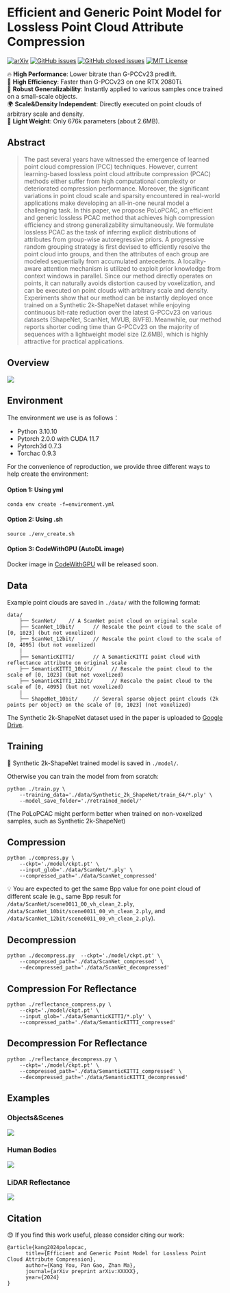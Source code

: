 
# Efficient and Generic Point Model for Lossless Point Cloud Attribute Compression

[![arXiv](https://img.shields.io/badge/Arxiv-XXXXXX-b31b1b.svg?logo=arXiv)](https://arxiv.org/abs/XXXXXX)
[![GitHub issues](https://img.shields.io/github/issues/i2-multimedia-lab/polopcac?color=critical&label=Issues)](https://github.com/i2-multimedia-lab/polopcac/issues?q=is%3Aopen+is%3Aissue)
[![GitHub closed issues](https://img.shields.io/github/issues-closed/i2-multimedia-lab/polopcac?color=success&label=Issues)](https://github.com/i2-multimedia-lab/polopcac/issues?q=is%3Aissue+is%3Aclosed) 
[![MIT License](https://img.shields.io/badge/License-MIT-green.svg)](https://choosealicense.com/licenses/mit/)

🔥  **High Performance**: Lower bitrate than G-PCCv23 predlift. \
🚀 **High Efficiency**: Faster than G-PCCv23 on one RTX 2080Ti. \
🌌 **Robust Generalizability**: Instantly applied to various samples once trained on a small-scale objects.  \
🌍 **Scale&Density Independent**: Directly executed on point clouds of arbitrary scale and density. \
🌱 **Light Weight**: Only 676k parameters (about 2.6MB).

## Abstract

> The past several years have witnessed the emergence of learned point cloud compression (PCC) techniques. However, current learning-based lossless point cloud attribute compression (PCAC) methods either suffer from high computational complexity or deteriorated compression performance. Moreover, the significant variations in point cloud scale and sparsity encountered in real-world applications make developing an all-in-one neural model a challenging task. In this paper, we propose PoLoPCAC, an efficient and generic lossless PCAC method that achieves high compression efficiency and strong generalizability simultaneously. We formulate lossless PCAC as the task of inferring explicit distributions of attributes from group-wise autoregressive priors. A progressive random grouping strategy is first devised to efficiently resolve the point cloud into groups, and then the attributes of each group are modeled sequentially from accumulated antecedents. A locality-aware attention mechanism is utilized to exploit prior knowledge from context windows in parallel. Since our method directly operates on points, it can naturally avoids distortion caused by voxelization, and can be executed on point clouds with arbitrary scale and density. Experiments show that our method can be instantly deployed once trained on a Synthetic 2k-ShapeNet dataset while enjoying continuous bit-rate reduction over the latest G-PCCv23 on various datasets (ShapeNet, ScanNet, MVUB, 8iVFB). Meanwhile, our method reports shorter coding time than G-PCCv23 on the majority of sequences with a lightweight model size (2.6MB), which is highly attractive for practical applications.

## Overview

![](./figure/framework.png)

## Environment

The environment we use is as follows：

- Python 3.10.10
- Pytorch 2.0.0 with CUDA 11.7
- Pytorch3d 0.7.3
- Torchac 0.9.3

For the convenience of reproduction, we provide three different ways to help create the environment:

#### Option 1: Using yml

```
conda env create -f=environment.yml
```

#### Option 2: Using .sh

```
source ./env_create.sh
```

#### Option 3: CodeWithGPU (AutoDL image)

Docker image in [CodeWithGPU](https://www.codewithgpu.com/image) will be released soon.

## Data

Example point clouds are saved in ``./data/`` with the following format:

```
data/
    ├── ScanNet/    // A ScanNet point cloud on original scale
    ├── ScanNet_10bit/      // Rescale the point cloud to the scale of [0, 1023] (but not voxelized)
    ├── ScanNet_12bit/      // Rescale the point cloud to the scale of [0, 4095] (but not voxelized)
    |
    ├── SemanticKITTI/      // A SemanticKITTI point cloud with reflectance attribute on original scale
    ├── SemanticKITTI_10bit/      // Rescale the point cloud to the scale of [0, 1023] (but not voxelized)
    ├── SemanticKITTI_12bit/      // Rescale the point cloud to the scale of [0, 4095] (but not voxelized)
    |
    └── ShapeNet_10bit/     // Several sparse object point clouds (2k points per object) on the scale of [0, 1023] (not voxelized)
```

The Synthetic 2k-ShapeNet dataset used in the paper is uploaded to [Google Drive](https://drive.google.com/file/d/1mhUBx4_6joG0KxPkHfXol8fw0tSHxvq6/view?usp=sharing).

## Training

📢 Synthetic 2k-ShapeNet trained model is saved in ``./model/``.

Otherwise you can train the model from from scratch:

```
python ./train.py \
    --training_data='./data/Synthetic_2k_ShapeNet/train_64/*.ply' \
    --model_save_folder='./retrained_model/'
```

(The PoLoPCAC might perform better when trained on non-voxelized samples, such as Synthetic 2k-ShapeNet)

## Compression

```
python ./compress.py \
    --ckpt='./model/ckpt.pt' \
    --input_glob='./data/ScanNet/*.ply' \
    --compressed_path='./data/ScanNet_compressed'
```

💡 You are expected to get the same Bpp value for one point cloud of different scale (e.g., same Bpp result for ``/data/ScanNet/scene0011_00_vh_clean_2.ply``, ``/data/ScanNet_10bit/scene0011_00_vh_clean_2.ply``, and ``/data/ScanNet_12bit/scene0011_00_vh_clean_2.ply``).

## Decompression

```
python ./decompress.py  --ckpt='./model/ckpt.pt' \
    --compressed_path='./data/ScanNet_compressed' \
    --decompressed_path='./data/ScanNet_decompressed'
```

## Compression For Reflectance

```
python ./reflectance_compress.py \
    --ckpt='./model/ckpt.pt' \
    --input_glob='./data/SemanticKITTI/*.ply' \
    --compressed_path='./data/SemanticKITTI_compressed'
```

## Decompression For Reflectance

```
python ./reflectance_decompress.py \
    --ckpt='./model/ckpt.pt' \
    --compressed_path='./data/SemanticKITTI_compressed' \
    --decompressed_path='./data/SemanticKITTI_decompressed'
```

## Examples

### Objects&Scenes

![](./figure/objects_and_scenes.png)

### Human Bodies

![](./figure/humanbodies.png)

### LiDAR Reflectance

![](./figure/lidar.png)

## Citation

😊 If you find this work useful, please consider citing our work:

```
@article{kang2024polopcac,
      title={Efficient and Generic Point Model for Lossless Point Cloud Attribute Compression}, 
      author={Kang You, Pan Gao, Zhan Ma},
      journal={arXiv preprint arXiv:XXXXX},
      year={2024}
}
```

